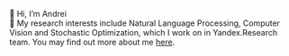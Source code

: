 👋 Hi, I’m Andrei <br />
👀 My research interests include Natural Language Processing, Computer Vision and Stochastic Optimization, which I work on in Yandex.Research team. You may find out more about me [here](https://andron00e.github.io).<br />
